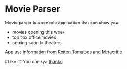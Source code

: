 # Movie Parser

Movie parser is a console application that can show you:
* movies opening this week
* top box office movies
* coming soon to theaters

App use information from [Rotten Tomatoes](https://www.rottentomatoes.com/) and [Metacritic](http://www.metacritic.com/)

#Like it?
You can sya [thanks](https://saythanks.io/to/SerhiiStets)


